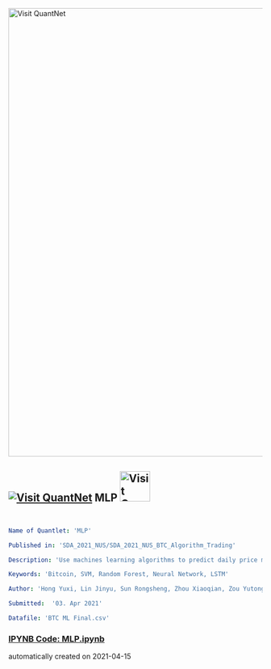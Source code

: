 [<img src="https://github.com/QuantLet/Styleguide-and-FAQ/blob/master/pictures/banner.png" width="888" alt="Visit QuantNet">](http://quantlet.de/)

## [<img src="https://github.com/QuantLet/Styleguide-and-FAQ/blob/master/pictures/qloqo.png" alt="Visit QuantNet">](http://quantlet.de/) **MLP** [<img src="https://github.com/QuantLet/Styleguide-and-FAQ/blob/master/pictures/QN2.png" width="60" alt="Visit QuantNet 2.0">](http://quantlet.de/)

```yaml


Name of Quantlet: 'MLP'

Published in: 'SDA_2021_NUS/SDA_2021_NUS_BTC_Algorithm_Trading'

Description: 'Use machines learning algorithms to predict daily price move in Bitcoin and perform day trading'

Keywords: 'Bitcoin, SVM, Random Forest, Neural Network, LSTM'

Author: 'Hong Yuxi, Lin Jinyu, Sun Rongsheng, Zhou Xiaoqian, Zou Yutong'

Submitted:  '03. Apr 2021'

Datafile: 'BTC ML Final.csv'

```

### [IPYNB Code: MLP.ipynb](MLP.ipynb)


automatically created on 2021-04-15